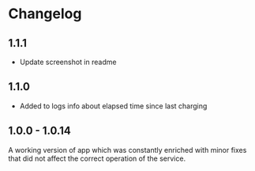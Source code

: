 # Changelog

## 1.1.1

- Update screenshot in readme

## 1.1.0

- Added to logs info about elapsed time since last charging

## 1.0.0 - 1.0.14

A working version of app which was constantly enriched with minor fixes that did not affect the correct operation of the service.
